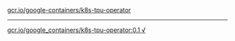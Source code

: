 [gcr.io/google-containers/k8s-tpu-operator](https://hub.docker.com/r/anjia0532/k8s-tpu-operator/tags/) 

----
[gcr.io/google_containers/k8s-tpu-operator:0.1 √](https://hub.docker.com/r/anjia0532/k8s-tpu-operator/tags/)

